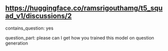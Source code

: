 ## https://huggingface.co/ramsrigouthamg/t5_squad_v1/discussions/2

contains_question: yes

question_part: please can I get how you trained this model on question generation